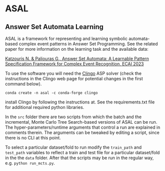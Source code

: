 # ASAL
Answer Set Automata Learning
----------------------------

ASAL is a framework for representing and learning symbolic automata-based complex event patterns in Answer Set Programming. See the related paper for more information on the learning task and the available data:

[Katzouris N. & Paliouras G., Answer Set Automata: A Learnable Pattern Specification Framework for Complex Event Recognition, ECAI 2023](https://cer.iit.demokritos.gr/publications/papers/2022/ilp-2022.pdf)

To use the software you will need the [Clingo](https://potassco.org/clingo) ASP solver (check the instructions in the Clingo web page for potential changes in the first command below). 

```conda create -n asal -c conda-forge clingo```



install Clingo by following the instructions at. See the requirements.txt file for additional required python libraries.

In the ```src``` folder there are two scripts from which the batch and the incremental, Monte Carlo Tree Search-based versions of ASAL can be run. The hyper-parameters/runtime arguments that control a run are explained in comments therein. The arguments can be tweaked by editing a script, since there is no CLI at this point. 

To select a particular dataset/fold to run modify the ```train_path``` and ```test_path``` variables to reflect a train and test file for a particular dataset/fold in the the ```data``` folder. After that the scripts may be run in the regular way, e.g. ```python run_mcts.py```.
<!---
To use RPNI/EDSM the LearnLib library is required: https://learnlib.de/. Follow the instructions to install the software. Then use the ```to_rpni``` method in ```src/asal/auxils.py``` to convert the input seqs to RPNI format, by providing the path to a train/test file and follow the LearnLib instructions to run the respective methods (rpni/edsm).
--->
